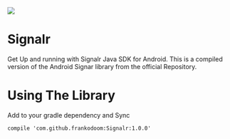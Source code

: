 [![](https://jitpack.io/v/frankodoom/Signalr.svg)](https://jitpack.io/#frankodoom/Signalr)


# Signalr

Get Up and running with Signalr Java SDK for Android. This is a compiled version of the Android Signar library from the official Repository.

# Using The Library

Add to your gradle dependency and Sync

`compile 'com.github.frankodoom:Signalr:1.0.0'`
